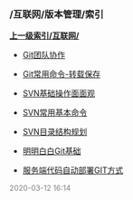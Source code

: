 ### /互联网/版本管理/索引


**[上一级索引/互联网/](/互联网/)**

- [Git团队协作](/互联网/版本管理/Git团队协作)

- [Git常用命令-转载保存](/互联网/版本管理/Git常用命令-转载保存)

- [SVN基础操作面面观](/互联网/版本管理/SVN基础操作面面观)

- [SVN常用基本命令](/互联网/版本管理/SVN常用基本命令)

- [SVN目录结构规划](/互联网/版本管理/SVN目录结构规划)

- [明明白白Git基础](/互联网/版本管理/明明白白Git基础)

- [服务端代码自动部署GIT方式](/互联网/版本管理/服务端代码自动部署GIT方式)


<font size=2 color='grey'> 2020-03-12 16:14 </font>

